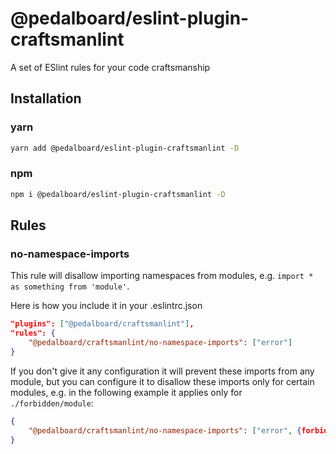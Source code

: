 # @pedalboard/eslint-plugin-craftsmanlint
A set of ESlint rules for your code craftsmanship

## Installation
### yarn
```bash
yarn add @pedalboard/eslint-plugin-craftsmanlint -D
```
### npm
```bash
npm i @pedalboard/eslint-plugin-craftsmanlint -D
```

## Rules
### no-namespace-imports
This rule will disallow importing namespaces from modules, e.g. `import * as something from 'module'`.

Here is how you include it in your .eslintrc.json

```json
"plugins": ["@pedalboard/craftsmanlint"],
"rules": {
    "@pedalboard/craftsmanlint/no-namespace-imports": ["error"]
}
```

If you don't give it any configuration it will prevent these imports from any module, but you can configure it to disallow these imports only for certain modules, e.g. in the following example it applies only for `./forbidden/module`:

```json
{
    "@pedalboard/craftsmanlint/no-namespace-imports": ["error", {forbiddenModules: ['./forbidden/module']}]
}
```